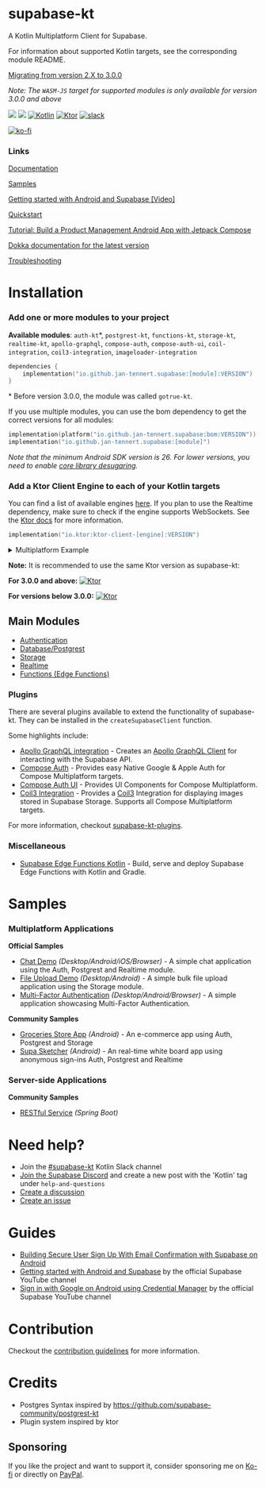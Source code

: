 # supabase-kt

A Kotlin Multiplatform Client for Supabase.

For information about supported Kotlin targets, see the corresponding module README.

[Migrating from version 2.X to 3.0.0](/MIGRATION.md)

*Note: The `WASM-JS` target for supported modules is only available for version 3.0.0 and above*

[![](https://img.shields.io/github/release/supabase-community/supabase-kt?label=stable)](https://github.com/supabase-community/supabase-kt/releases) 
[![](https://badgen.net/github/release/supabase-community/supabase-kt?label=prerelease)](https://central.sonatype.com/search?q=io.github.jan.supabase&smo=true) 
[![Kotlin](https://img.shields.io/badge/kotlin-2.2.20-blue.svg?logo=kotlin)](http://kotlinlang.org) 
[![Ktor](https://img.shields.io/badge/ktor-3.2.3-blue)](https://ktor.io/)
[![slack](https://img.shields.io/badge/slack-%23supabase--kt-purple.svg?logo=slack)](https://kotlinlang.slack.com/archives/C06QXPC7064)

[![ko-fi](https://www.ko-fi.com/img/githubbutton_sm.svg)](https://ko-fi.com/jantennert)

### Links

[Documentation](https://supabase.com/docs/reference/kotlin/introduction)

[Samples](#samples)

[Getting started with Android and Supabase [Video]](https://www.youtube.com/watch?v=_iXUVJ6HTHU)

[Quickstart](https://supabase.com/docs/guides/getting-started/quickstarts/kotlin)

[Tutorial: Build a Product Management Android App with Jetpack Compose](https://supabase.com/docs/guides/getting-started/tutorials/with-kotlin)

[Dokka documentation for the latest version](https://supabase-community.github.io/supabase-kt/)

[Troubleshooting](/TROUBLESHOOTING)

# Installation

### Add one or more modules to your project

**Available modules**: `auth-kt`*, `postgrest-kt`, `functions-kt`, 
`storage-kt`, `realtime-kt`, `apollo-graphql`, `compose-auth`, 
`compose-auth-ui`, `coil-integration`, `coil3-integration`, `imageloader-integration`

```kotlin
dependencies {
    implementation("io.github.jan-tennert.supabase:[module]:VERSION")
}
```

\* Before version 3.0.0, the module was called `gotrue-kt`.

If you use multiple modules, you can use the bom dependency to get the correct versions for all
modules:

```kotlin
implementation(platform("io.github.jan-tennert.supabase:bom:VERSION"))
implementation("io.github.jan-tennert.supabase:[module]")
```

*Note that the minimum Android SDK version is 26. For lower versions, you need to enable [core library desugaring](https://developer.android.com/studio/write/java8-support#library-desugaring).*

### Add a Ktor Client Engine to each of your Kotlin targets

You can find a list of available engines [here](https://ktor.io/docs/http-client-engines.html).
If you plan to use the Realtime dependency, make sure to check if the engine supports WebSockets. See the [Ktor docs](https://ktor.io/docs/http-client-engines.html#limitations) for more information.


```kotlin
implementation("io.ktor:ktor-client-[engine]:VERSION")
```

<details>
<summary>Multiplatform Example</summary>

For targets: `jvm`, `android`, `js`, `ios`

```kotlin
sourceSets {
    commonMain {
        dependencies {
            //Supabase modules
        }
    }
    jvmMain {
        dependencies {
            implementation("io.ktor:ktor-client-cio:KTOR_VERSION")
        }
    }
    androidMain {
        dependsOn(jvmMain.get())
    }
    jsMain {
        dependencies {
            implementation("io.ktor:ktor-client-js:KTOR_VERSION")
        }
    }
    iosMain {
        dependencies {
            implementation("io.ktor:ktor-client-darwin:KTOR_VERSION")
        }
    }
}
```
</details>

**Note:** It is recommended to use the same Ktor version as supabase-kt:

__For 3.0.0 and above:__
[![Ktor](https://img.shields.io/badge/ktor-3.2.2-blue)](https://ktor.io/)

__For versions below 3.0.0:__
[![Ktor](https://img.shields.io/badge/ktor-2.3.12-blue)](https://ktor.io/)

## Main Modules

- [Authentication](/Auth)
- [Database/Postgrest](/Postgrest)
- [Storage](/Storage)
- [Realtime](/Realtime)
- [Functions (Edge Functions)](/Functions)

### Plugins

There are several plugins available to extend the functionality of supabase-kt. They can be installed in the `createSupabaseClient` function.

Some highlights include:

- [Apollo GraphQL integration](https://github.com/supabase-community/supabase-kt-plugins/tree/main/ApolloGraphQL) - Creates an [Apollo GraphQL Client](https://github.com/apollographql/apollo-kotlin) for interacting with the Supabase API.
- [Compose Auth](https://github.com/supabase-community/supabase-kt-plugins/tree/main/ComposeAuth) - Provides easy Native Google & Apple Auth for Compose Multiplatform targets.
- [Compose Auth UI](https://github.com/supabase-community/supabase-kt-plugins/tree/main/ComposeAuthUI) - Provides UI Components for Compose Multiplatform.
- [Coil3 Integration](https://github.com/supabase-community/supabase-kt-plugins/tree/main/Coil3Integration) - Provides a [Coil3](https://github.com/coil-kt/coil) Integration for displaying images stored in Supabase Storage. Supports all Compose Multiplatform targets.

For more information, checkout [supabase-kt-plugins](https://github.com/supabase-community/supabase-kt-plugins).

### Miscellaneous
- [Supabase Edge Functions Kotlin](https://github.com/manriif/supabase-edge-functions-kt) - Build, serve and deploy Supabase Edge Functions with Kotlin and Gradle.

# Samples

### Multiplatform Applications

**Official Samples**

- [Chat Demo](/sample/chat-demo-mpp) *(Desktop/Android/iOS/Browser)* - A simple chat application using the Auth, Postgrest and Realtime module.
- [File Upload Demo](/sample/file-upload) *(Desktop/Android)* - A simple bulk file upload application using the Storage module.
- [Multi-Factor Authentication](/sample/multi-factor-auth) *(Desktop/Android/Browser)* - A simple application showcasing Multi-Factor Authentication.

**Community Samples**

- [Groceries Store App](https://github.com/hieuwu/android-groceries-store) *(Android)* - An e-commerce app using Auth, Postgrest and Storage
- [Supa Sketcher](https://github.com/hieuwu/supa-sketcher) *(Android)* - An real-time white board app using anonymous sign-ins Auth, Postgrest and Realtime
 
### Server-side Applications

**Community Samples**

- [RESTful Service](https://github.com/hieuwu/supa-spring-kt) *(Spring Boot)*

# Need help?

- Join the [#supabase-kt](https://kotlinlang.slack.com/archives/C06QXPC7064) Kotlin Slack channel
- [Join the Supabase Discord](https://discord.supabase.com) and create a new post with the 'Kotlin' tag under `help-and-questions`
- [Create a discussion](https://github.com/supabase-community/supabase-kt/discussions/new/choose)
- [Create an issue](https://github.com/supabase-community/supabase-kt/issues/new/choose)

# Guides

- [Building Secure User Sign Up With Email Confirmation with Supabase on Android](https://hieuwu.medium.com/supadroid-building-secure-user-sign-up-with-email-confirmation-with-supabase-on-android-72f3172d6049)
- [Getting started with Android and Supabase](https://www.youtube.com/watch?v=_iXUVJ6HTHU) by the official Supabase YouTube channel
- [Sign in with Google on Android using Credential Manager](https://www.youtube.com/watch?v=P_jZMDmodG4) by the official Supabase YouTube channel

# Contribution

Checkout the [contribution guidelines](/CONTRIBUTING.md) for more information.

# Credits

- Postgres Syntax inspired by https://github.com/supabase-community/postgrest-kt
- Plugin system inspired by ktor

## Sponsoring

If you like the project and want to support it, consider sponsoring me on [Ko-fi](https://ko-fi.com/jantennert) or directly on [PayPal](https://www.paypal.com/donate/?hosted_button_id=SR3YJS5CZFS9L).
